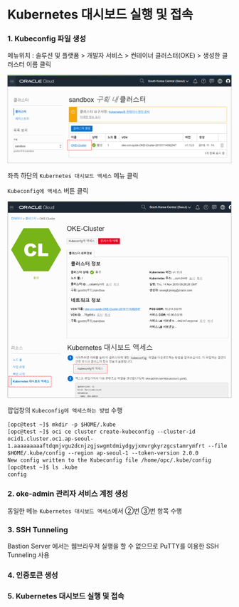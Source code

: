 # Kubernetes 대시보드 실행 및 접속



### 1. Kubeconfig 파일 생성

메뉴위치 : 솔루션 및 플랫폼 > 개발자 서비스 > 컨테이너 클러스터(OKE) > 생성한 클러스터 이름 클릭

![](resources/images/image07.png)

좌측 하단의 ``Kubernetes 대시보드 액세스`` 메뉴 클릭

``Kubeconfig에 액세스`` 버튼 클릭

![](resources/images/image08.png)

팝업창의 ``Kubeconfig에 액세스하는 방법`` 수행

```
[opc@test ~]$ mkdir -p $HOME/.kube
[opc@test ~]$ oci ce cluster create-kubeconfig --cluster-id ocid1.cluster.oc1.ap-seoul-1.aaaaaaaaaftdqmjvgu2dcnjzgjswgmtdmiydgyjxmvrgkyrzgcstamrymfrt --file $HOME/.kube/config --region ap-seoul-1 --token-version 2.0.0
New config written to the Kubeconfig file /home/opc/.kube/config
[opc@test ~]$ ls .kube
config
```



### 2. oke-admin 관리자 서비스 계정 생성

동일한 메뉴 ``Kubernetes 대시보드 액세스``에서 ②번 ③번 항목 수행



### 3. SSH Tunneling

Bastion Server 에서는 웹브라우저 실행을 할 수 없으므로 PuTTY를 이용한 SSH Tunneling 사용



### 4. 인증토큰 생성



### 5. Kubernetes 대시보드 실행 및 접속